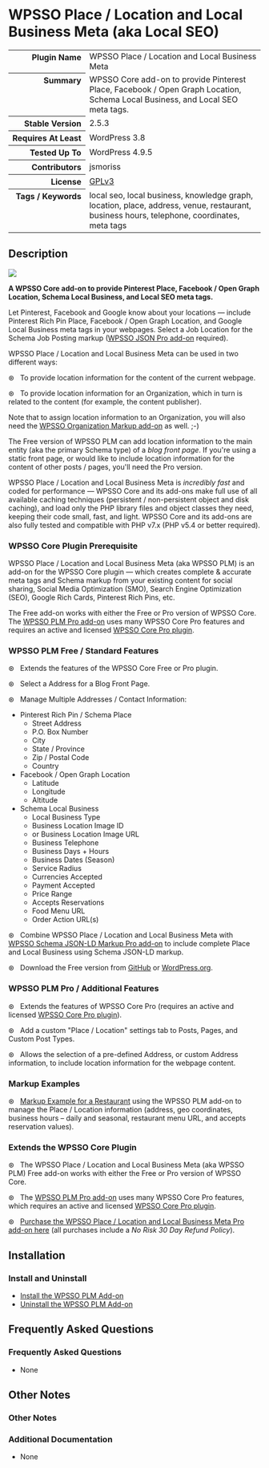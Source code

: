 <h1>WPSSO Place / Location and Local Business Meta (aka Local SEO)</h1>

<table>
<tr><th align="right" valign="top" nowrap>Plugin Name</th><td>WPSSO Place / Location and Local Business Meta</td></tr>
<tr><th align="right" valign="top" nowrap>Summary</th><td>WPSSO Core add-on to provide Pinterest Place, Facebook / Open Graph Location, Schema Local Business, and Local SEO meta tags.</td></tr>
<tr><th align="right" valign="top" nowrap>Stable Version</th><td>2.5.3</td></tr>
<tr><th align="right" valign="top" nowrap>Requires At Least</th><td>WordPress 3.8</td></tr>
<tr><th align="right" valign="top" nowrap>Tested Up To</th><td>WordPress 4.9.5</td></tr>
<tr><th align="right" valign="top" nowrap>Contributors</th><td>jsmoriss</td></tr>
<tr><th align="right" valign="top" nowrap>License</th><td><a href="https://www.gnu.org/licenses/gpl.txt">GPLv3</a></td></tr>
<tr><th align="right" valign="top" nowrap>Tags / Keywords</th><td>local seo, local business, knowledge graph, location, place, address, venue, restaurant, business hours, telephone, coordinates, meta tags</td></tr>
</table>

<h2>Description</h2>

<p><img class="readme-icon" src="https://surniaulula.github.io/wpsso-plm/assets/icon-256x256.png"></p>

<p><strong>A WPSSO Core add-on to provide Pinterest Place, Facebook / Open Graph Location, Schema Local Business, and Local SEO meta tags.</strong></p>

<p>Let Pinterest, Facebook and Google know about your locations &mdash; include Pinterest Rich Pin Place, Facebook / Open Graph Location, and Google Local Business meta tags in your webpages. Select a Job Location for the Schema Job Posting markup (<a href="https://wpsso.com/extend/plugins/wpsso-schema-json-ld/">WPSSO JSON Pro add-on</a> required).</p>

<p>WPSSO Place / Location and Local Business Meta can be used in two different ways:</p>

<p>&#x0229b; &nbsp; To provide location information for the content of the current webpage.</p>

<p>&#x0229b; &nbsp; To provide location information for an Organization, which in turn is related to the content (for example, the content publisher).</p>

<p>Note that to assign location information to an Organization, you will also need the <a href="https://wordpress.org/plugins/wpsso-organization/">WPSSO Organization Markup add-on</a> as well. ;-)</p>

<p>The Free version of WPSSO PLM can add location information to the main entity (aka the primary Schema type) of a <em>blog front page</em>. If you're using a static front page, or would like to include location information for the content of other posts / pages, you'll need the Pro version.</p>

<p>WPSSO Place / Location and Local Business Meta is <em>incredibly fast</em> and coded for performance &mdash; WPSSO Core and its add-ons make full use of all available caching techniques (persistent / non-persistent object and disk caching), and load only the PHP library files and object classes they need, keeping their code small, fast, and light. WPSSO Core and its add-ons are also fully tested and compatible with PHP v7.x (PHP v5.4 or better required).</p>

<h3>WPSSO Core Plugin Prerequisite</h3>

<p>WPSSO Place / Location and Local Business Meta (aka WPSSO PLM) is an add-on for the WPSSO Core plugin &mdash; which creates complete &amp; accurate meta tags and Schema markup from your existing content for social sharing, Social Media Optimization (SMO), Search Engine Optimization (SEO), Google Rich Cards, Pinterest Rich Pins, etc.</p>

<p>The Free add-on works with either the Free or Pro version of WPSSO Core. The <a href="https://wpsso.com/extend/plugins/wpsso-plm/?utm_source=wpssoplm-readme">WPSSO PLM Pro add-on</a> uses many WPSSO Core Pro features and requires an active and licensed <a href="https://wpsso.com/?utm_source=wpssoplm-readme">WPSSO Core Pro plugin</a>.</p>

<h3>WPSSO PLM Free / Standard Features</h3>

<p>&#x0229b; &nbsp; Extends the features of the WPSSO Core Free or Pro plugin.</p>

<p>&#x0229b; &nbsp; Select a Address for a Blog Front Page.</p>

<p>&#x0229b; &nbsp; Manage Multiple Addresses / Contact Information:</p>

<ul>
<li>Pinterest Rich Pin / Schema Place

<ul>
<li>Street Address</li>
<li>P.O. Box Number</li>
<li>City</li>
<li>State / Province</li>
<li>Zip / Postal Code</li>
<li>Country</li>
</ul></li>
<li>Facebook / Open Graph Location

<ul>
<li>Latitude</li>
<li>Longitude</li>
<li>Altitude</li>
</ul></li>
<li>Schema Local Business

<ul>
<li>Local Business Type</li>
<li>Business Location Image ID</li>
<li>or Business Location Image URL</li>
<li>Business Telephone</li>
<li>Business Days + Hours</li>
<li>Business Dates (Season)</li>
<li>Service Radius</li>
<li>Currencies Accepted</li>
<li>Payment Accepted</li>
<li>Price Range</li>
<li>Accepts Reservations</li>
<li>Food Menu URL</li>
<li>Order Action URL(s)</li>
</ul></li>
</ul>

<p>&#x0229b; &nbsp; Combine WPSSO Place / Location and Local Business Meta with <a href="https://wpsso.com/extend/plugins/wpsso-json/">WPSSO Schema JSON-LD Markup Pro add-on</a> to include complete Place and Local Business using Schema JSON-LD markup.</p>

<p>&#x0229b; &nbsp; Download the Free version from <a href="https://surniaulula.github.io/wpsso-plm/">GitHub</a> or <a href="https://wordpress.org/plugins/wpsso-plm/">WordPress.org</a>.</p>

<h3>WPSSO PLM Pro / Additional Features</h3>

<p>&#x0229b; &nbsp; Extends the features of WPSSO Core Pro (requires an active and licensed <a href="https://wpsso.com/">WPSSO Core Pro plugin</a>).</p>

<p>&#x0229b; &nbsp; Add a custom "Place / Location" settings tab to Posts, Pages, and Custom Post Types.</p>

<p>&#x0229b; &nbsp; Allows the selection of a pre-defined Address, or custom Address information, to include location information for the webpage content.</p>

<h3>Markup Examples</h3>

<p>&#x0229b; &nbsp; <a href="http://wpsso.com/docs/plugins/wpsso-schema-json-ld/notes/markup-examples/markup-example-for-a-restaurant/">Markup Example for a Restaurant</a> using the WPSSO PLM add-on to manage the Place / Location information (address, geo coordinates, business hours – daily and seasonal, restaurant menu URL, and accepts reservation values).</p>

<h3>Extends the WPSSO Core Plugin</h3>

<p>&#x0229b; &nbsp; The WPSSO Place / Location and Local Business Meta (aka WPSSO PLM) Free add-on works with either the Free or Pro version of WPSSO Core.</p>

<p>&#x0229b; &nbsp; The <a href="https://wpsso.com/extend/plugins/wpsso-plm/?utm_source=wpssoplm-readme">WPSSO PLM Pro add-on</a> uses many WPSSO Core Pro features, which requires an active and licensed <a href="https://wpsso.com/?utm_source=wpssoplm-readme">WPSSO Core Pro plugin</a>.</p>

<!--smp-ignore-->

<p>&#x0229b; &nbsp; <a href="https://wpsso.com/extend/plugins/wpsso-plm/?utm_source=wpssoplm-readme">Purchase the WPSSO Place / Location and Local Business Meta Pro add-on here</a> (all purchases include a <em>No Risk 30 Day Refund Policy</em>).</p>

<!--/smp-ignore-->


<h2>Installation</h2>

<h3>Install and Uninstall</h3>

<ul>
<li><a href="https://wpsso.com/docs/plugins/wpsso-plm/installation/install-the-plugin/">Install the WPSSO PLM Add-on</a></li>
<li><a href="https://wpsso.com/docs/plugins/wpsso-plm/installation/uninstall-the-plugin/">Uninstall the WPSSO PLM Add-on</a></li>
</ul>


<h2>Frequently Asked Questions</h2>

<h3>Frequently Asked Questions</h3>

<ul>
<li>None</li>
</ul>


<h2>Other Notes</h2>

<h3>Other Notes</h3>
<h3>Additional Documentation</h3>

<ul>
<li>None</li>
</ul>


